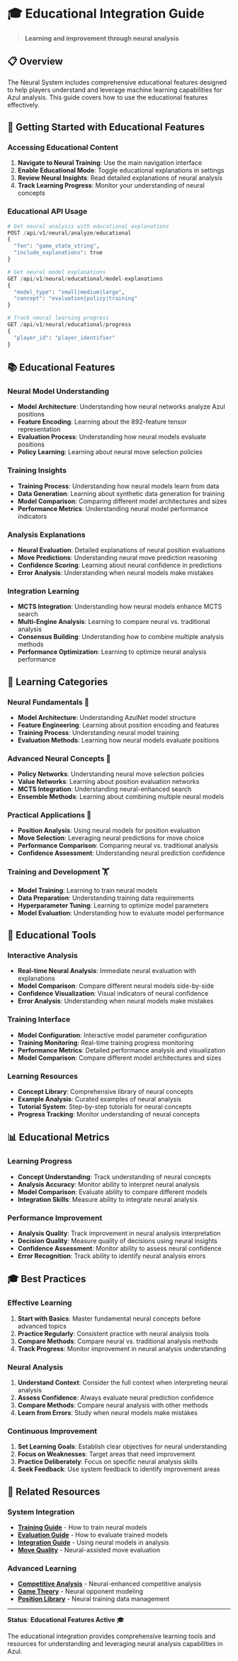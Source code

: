 # 🎓 Educational Integration Guide

> **Learning and improvement through neural analysis**

## 📋 **Overview**

The Neural System includes comprehensive educational features designed to help players understand and leverage machine learning capabilities for Azul analysis. This guide covers how to use the educational features effectively.

## 🚀 **Getting Started with Educational Features**

### **Accessing Educational Content**
1. **Navigate to Neural Training**: Use the main navigation interface
2. **Enable Educational Mode**: Toggle educational explanations in settings
3. **Review Neural Insights**: Read detailed explanations of neural analysis
4. **Track Learning Progress**: Monitor your understanding of neural concepts

### **Educational API Usage**
```python
# Get neural analysis with educational explanations
POST /api/v1/neural/analyze/educational
{
  "fen": "game_state_string",
  "include_explanations": true
}

# Get neural model explanations
GET /api/v1/neural/educational/model-explanations
{
  "model_type": "small|medium|large",
  "concept": "evaluation|policy|training"
}

# Track neural learning progress
GET /api/v1/neural/educational/progress
{
  "player_id": "player_identifier"
}
```

## 📚 **Educational Features**

### **Neural Model Understanding**
- **Model Architecture**: Understanding how neural networks analyze Azul positions
- **Feature Encoding**: Learning about the 892-feature tensor representation
- **Evaluation Process**: Understanding how neural models evaluate positions
- **Policy Learning**: Learning about neural move selection policies

### **Training Insights**
- **Training Process**: Understanding how neural models learn from data
- **Data Generation**: Learning about synthetic data generation for training
- **Model Comparison**: Comparing different model architectures and sizes
- **Performance Metrics**: Understanding neural model performance indicators

### **Analysis Explanations**
- **Neural Evaluation**: Detailed explanations of neural position evaluations
- **Move Predictions**: Understanding neural move prediction reasoning
- **Confidence Scoring**: Learning about neural confidence in predictions
- **Error Analysis**: Understanding when neural models make mistakes

### **Integration Learning**
- **MCTS Integration**: Understanding how neural models enhance MCTS search
- **Multi-Engine Analysis**: Learning to compare neural vs. traditional analysis
- **Consensus Building**: Understanding how to combine multiple analysis methods
- **Performance Optimization**: Learning to optimize neural analysis performance

## 🎯 **Learning Categories**

### **Neural Fundamentals** 🧠
- **Model Architecture**: Understanding AzulNet model structure
- **Feature Engineering**: Learning about position encoding and features
- **Training Process**: Understanding neural model training
- **Evaluation Methods**: Learning how neural models evaluate positions

### **Advanced Neural Concepts** 🔬
- **Policy Networks**: Understanding neural move selection policies
- **Value Networks**: Learning about position evaluation networks
- **MCTS Integration**: Understanding neural-enhanced search
- **Ensemble Methods**: Learning about combining multiple neural models

### **Practical Applications** 🎯
- **Position Analysis**: Using neural models for position evaluation
- **Move Selection**: Leveraging neural predictions for move choice
- **Performance Comparison**: Comparing neural vs. traditional analysis
- **Confidence Assessment**: Understanding neural prediction confidence

### **Training and Development** 🏋️
- **Model Training**: Learning to train neural models
- **Data Preparation**: Understanding training data requirements
- **Hyperparameter Tuning**: Learning to optimize model parameters
- **Model Evaluation**: Understanding how to evaluate model performance

## 🔧 **Educational Tools**

### **Interactive Analysis**
- **Real-time Neural Analysis**: Immediate neural evaluation with explanations
- **Model Comparison**: Compare different neural models side-by-side
- **Confidence Visualization**: Visual indicators of neural confidence
- **Error Analysis**: Understanding when neural models make mistakes

### **Training Interface**
- **Model Configuration**: Interactive model parameter configuration
- **Training Monitoring**: Real-time training progress monitoring
- **Performance Metrics**: Detailed performance analysis and visualization
- **Model Comparison**: Compare different model architectures and sizes

### **Learning Resources**
- **Concept Library**: Comprehensive library of neural concepts
- **Example Analysis**: Curated examples of neural analysis
- **Tutorial System**: Step-by-step tutorials for neural concepts
- **Progress Tracking**: Monitor understanding of neural concepts

## 📊 **Educational Metrics**

### **Learning Progress**
- **Concept Understanding**: Track understanding of neural concepts
- **Analysis Accuracy**: Monitor ability to interpret neural analysis
- **Model Comparison**: Evaluate ability to compare different models
- **Integration Skills**: Measure ability to integrate neural analysis

### **Performance Improvement**
- **Analysis Quality**: Track improvement in neural analysis interpretation
- **Decision Quality**: Measure quality of decisions using neural insights
- **Confidence Assessment**: Monitor ability to assess neural confidence
- **Error Recognition**: Track ability to identify neural analysis errors

## 🎓 **Best Practices**

### **Effective Learning**
1. **Start with Basics**: Master fundamental neural concepts before advanced topics
2. **Practice Regularly**: Consistent practice with neural analysis tools
3. **Compare Methods**: Compare neural vs. traditional analysis methods
4. **Track Progress**: Monitor improvement in neural analysis understanding

### **Neural Analysis**
1. **Understand Context**: Consider the full context when interpreting neural analysis
2. **Assess Confidence**: Always evaluate neural prediction confidence
3. **Compare Methods**: Compare neural analysis with other methods
4. **Learn from Errors**: Study when neural models make mistakes

### **Continuous Improvement**
1. **Set Learning Goals**: Establish clear objectives for neural understanding
2. **Focus on Weaknesses**: Target areas that need improvement
3. **Practice Deliberately**: Focus on specific neural analysis skills
4. **Seek Feedback**: Use system feedback to identify improvement areas

## 🔗 **Related Resources**

### **System Integration**
- **[Training Guide](training.md)** - How to train neural models
- **[Evaluation Guide](evaluation.md)** - How to evaluate trained models
- **[Integration Guide](integration.md)** - Using neural models in analysis
- **[Move Quality](../move-quality/)** - Neural-assisted move evaluation

### **Advanced Learning**
- **[Competitive Analysis](../competitive/)** - Neural-enhanced competitive analysis
- **[Game Theory](../../guides/competitive/advanced-analysis.md)** - Neural opponent modeling
- **[Position Library](../position-library/)** - Neural training data management

---

**Status**: **Educational Features Active** 🎓

The educational integration provides comprehensive learning tools and resources for understanding and leveraging neural analysis capabilities in Azul.
